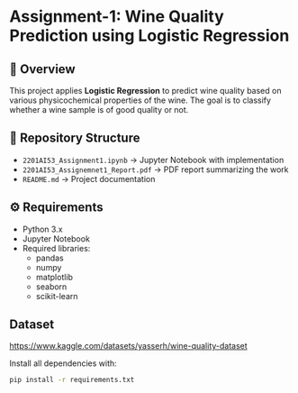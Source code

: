 # Assignment-1: Wine Quality Prediction using Logistic Regression

## 📌 Overview
This project applies **Logistic Regression** to predict wine quality based on various physicochemical properties of the wine. The goal is to classify whether a wine sample is of good quality or not.

## 📂 Repository Structure
- `2201AI53_Assignment1.ipynb` → Jupyter Notebook with implementation  
- `2201AI53_Assignemnet1_Report.pdf` → PDF report summarizing the work  
- `README.md` → Project documentation   

## ⚙️ Requirements
- Python 3.x  
- Jupyter Notebook  
- Required libraries:
  - pandas  
  - numpy  
  - matplotlib  
  - seaborn  
  - scikit-learn  

## Dataset
https://www.kaggle.com/datasets/yasserh/wine-quality-dataset

Install all dependencies with:
```bash
pip install -r requirements.txt

